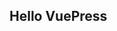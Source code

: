 <!-- [![Build Status](https://travis-ci.com/TienOUC/vuepress.svg?branch=master)](https://travis-ci.com/TienOUC/vuepress) [![GitHub issues](https://img.shields.io/github/issues/TienOUC/vuepress)](https://github.com/TienOUC/vuepress/issues) [![GitHub stars](https://img.shields.io/github/stars/TienOUC/vuepress)](https://github.com/TienOUC/vuepress/stargazers) -->

## Hello VuePress

<!-- ![Travis CI](https://tva1.sinaimg.cn/large/007S8ZIlly1gdzerhokszj30u013610t.jpg) -->
